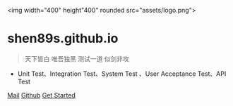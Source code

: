 <img width="400" height"400" rounded src="assets/logo.png">

# shen89s.github.io

> 天下皆白 唯吾独黑 测试一道 似剑非攻

- Unit Test、Integration Test、System Test 、User Acceptance Test、API Test

[Mail](mailto:shenjb@thunisoft.com)
[Github](https://github.com/Shen89s/shen89s.github.io)
[Get Started](#大话测试)

